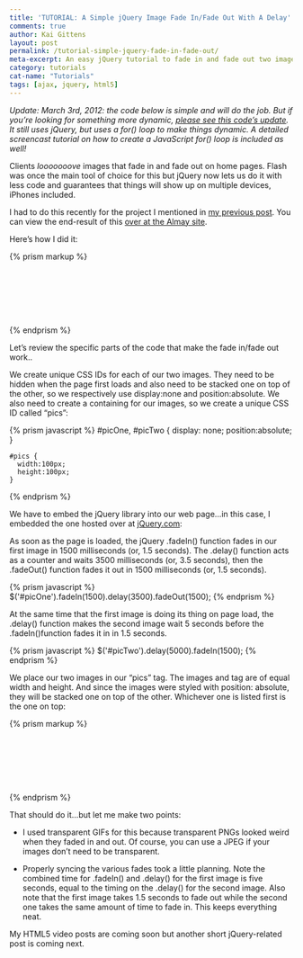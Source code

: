 ```yaml
---
title: 'TUTORIAL: A Simple jQuery Image Fade In/Fade Out With A Delay'
comments: true
author: Kai Gittens
layout: post
permalink: /tutorial-simple-jquery-fade-in-fade-out/
meta-excerpt: An easy jQuery tutorial to fade in and fade out two images with a delay
category: tutorials
cat-name: "Tutorials"
tags: [ajax, jquery, html5]
---
```


*Update: March 3rd, 2012: the code below is simple and will do the job. But if you’re looking for something more dynamic, [please see this code’s update][1]. It still uses jQuery, but uses a for() loop to make things dynamic. A detailed screencast tutorial on how to create a JavaScript for() loop is included as well!*

 [1]: http://kaidez.com/javascript-for-loop-creates-jquery-fade/

Clients *looooooove* images that fade in and fade out on home pages. Flash was once the main tool of choice for this but jQuery now lets us do it with less code and guarantees that things will show up on multiple devices, iPhones included.

I had to do this recently for the project I mentioned in [my previous post][2]. You can view the end-result of this [over at the Almay site][3].

 [2]: http://kaidez.com/almay-project-using-html5-net-jquery/
 [3]: http://www.almay.com/microsites/WakeUpMakeup/Default.aspx

Here’s how I did it:

{% prism markup %} 
<!DOCTYPE html>
<html dir="ltr" lang="en-US">
<head>
<meta charset="UTF-8" />
<title>A Simple jQuery Fade In/Fade Out</title>

<style>
#picOne, #picTwo {
position:absolute;
display: none;
}

#pics {
width:100px;
height:100px;
}
</style>

<script src="http://code.jquery.com/jquery-1.4.4.min.js" type="text/javascript"></script>

<script type="text/javascript">
$(document).ready(function() { 
    $('#picOne').fadeIn(1500).delay(3500).fadeOut(1500);
    $('#picTwo').delay(5000).fadeIn(1500);
});
</script>

</head>
<body>

<div id="pics">
<img src="firstPic.gif" width="100" height="100" id="picOne" />
<img src="secondPic.gif" width="100" height="100" id="picTwo" />
</div>

</body>
</html>  
{% endprism %}

Let’s review the specific parts of the code that make the fade in/fade out work..

We create unique CSS IDs for each of our two images. They need to be hidden when the page first loads and also need to be stacked one on top of the other, so we respectively use display:none and position:absolute. We also need to create a containing  for our images, so we create a unique CSS ID called “pics”:

{% prism javascript %}
    #picOne, #picTwo {
      display: none;
      position:absolute;
    }
    
    #pics {
      width:100px;
      height:100px;
    }
{% endprism %}
    
We have to embed the jQuery library into our web page…in this case, I embedded the one hosted over at [jQuery.com][4]:

 [4]: http://jquery.com/

As soon as the page is loaded, the jQuery .fadeIn() function fades in our first image in 1500 milliseconds (or, 1.5 seconds). The .delay() function acts as a counter and waits 3500 milliseconds (or, 3.5 seconds), then the .fadeOut() function fades it out in 1500 milliseconds (or, 1.5 seconds).

{% prism javascript %} 
$('#picOne').fadeIn(1500).delay(3500).fadeOut(1500);
{% endprism %}
    
At the same time that the first image is doing its thing on page load, the .delay() function makes the second image wait 5 seconds before the .fadeIn()function fades it in in 1.5 seconds. 

{% prism javascript %}
$('#picTwo').delay(5000).fadeIn(1500);
{% endprism %}

We place our two images in our “pics”  tag. The images and  tag are of equal width and height. And since the images were styled with position: absolute, they will be stacked one on top of the other. Whichever one is listed first is the one on top:

{% prism markup %}
<div id="pics">
<img src="firstPic.gif" width="100" height="100" id="picOne" />
<img src="secondPic.gif" width="100" height="100" id="picTwo" />
</div>
{% endprism %}   

That should do it…but let me make two points:

  * I used transparent GIFs for this because transparent PNGs looked weird when they faded in and out. Of course, you can use a JPEG if your images don’t need to be transparent.  

  * Properly syncing the various fades took a little planning. Note the combined time for .fadeIn() and .delay() for the first image is five seconds, equal to the timing on the .delay() for the second image. Also note that the first image takes 1.5 seconds to fade out while the second one takes the same amount of time to fade in. This keeps everything neat. 

My HTML5 video posts are coming soon but another short jQuery-related post is coming next.